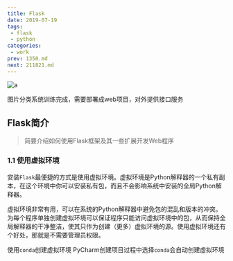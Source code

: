 ```yaml
---
title: Flask
date: 2019-07-19
tags:
 - flask
 - python
categories:
 - work
prev: 1350.md
next: 211821.md
---
```


![a](https://gitee.com/snowyan/image/raw/master/2021/202111230950638.png)

<!-- more -->

 图片分类系统训练完成，需要部署成web项目，对外提供接口服务
## Flask简介
  >简要介绍如何使用Flask框架及其一些扩展开发Web程序

### 1.1 使用虚拟环境
安装`Flask`最便捷的方式是使用虚拟环境。虚拟环境是Python解释器的一个私有副本，在这个环境中你可以安装私有包，而且不会影响系统中安装的全局Python解释器。

虚拟环境非常有用，可以在系统的Python解释器中避免包的混乱和版本的冲突。为每个程序单独创建虚拟环境可以保证程序只能访问虚拟环境中的包，从而保持全局解释器的干净整洁，使其只作为创建（更多）虚拟环境的源。使用虚拟环境还有个好处，那就是不需要管理员权限。

使用`conda`创建虚拟环境
PyCharm创建项目过程中选择`conda`会自动创建虚拟环境